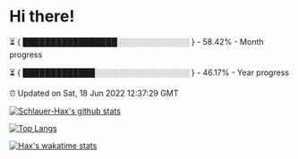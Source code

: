 # Hi there!

⏳ { █████████████████░░░░░░░░░░░░░ } - 58.42% - Month progress

⏳ { █████████████░░░░░░░░░░░░░░░░░ } - 46.17% - Year progress

⏰ Updated on Sat, 18 Jun 2022 12:37:29 GMT


[![Schlauer-Hax's github stats](https://github-readme-stats.vercel.app/api?username=Schlauer-Hax&show_icons=true&theme=dark&count_private=true)](https://github.com/Schlauer-Hax)


[![Top Langs](https://github-readme-stats.vercel.app/api/top-langs/?username=Schlauer-Hax&layout=compact&theme=dark)](https://github.com/Schlauer-Hax?tab=repositories)


[![Hax's wakatime stats](https://github-readme-stats.vercel.app/api/wakatime?username=Hax&theme=dark)](https://wakatime.com/@Hax)

